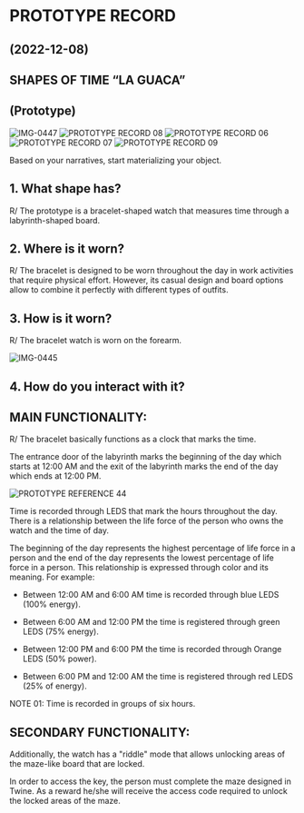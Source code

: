 # PROTOTYPE RECORD
## (2022-12-08)

## SHAPES OF TIME “LA GUACA”                        
## (Prototype)

![IMG-0447](https://user-images.githubusercontent.com/116269310/207050879-e64d284c-e215-42d3-848c-46e189e637ad.jpg)
![PROTOTYPE RECORD 08](https://user-images.githubusercontent.com/116269310/207646499-3d12599b-d6e2-4515-a4f3-1bd24e890867.jpg)
![PROTOTYPE RECORD 06](https://user-images.githubusercontent.com/116269310/207646586-fbf7110c-98c2-4e01-9df3-42903857f8a2.jpg)
![PROTOTYPE RECORD 07](https://user-images.githubusercontent.com/116269310/207646628-cd319f3c-eba9-4337-bc1e-2b3c4eb5b15d.jpg)
![PROTOTYPE RECORD 09](https://user-images.githubusercontent.com/116269310/207646675-76500a4b-7f9f-49d0-b380-f38cd6712646.jpg)



Based on your narratives, start materializing your object.

## 1. What shape has?

R/ The prototype is a bracelet-shaped watch that measures time through a labyrinth-shaped board.

## 2. Where is it worn? 

R/ The bracelet is designed to be worn throughout the day in work activities that require physical effort. However, its casual design and board options allow to combine it perfectly with different types of outfits.

## 3. How is it worn?

R/ The bracelet watch is worn on the forearm.

![IMG-0445](https://user-images.githubusercontent.com/116269310/207070115-7ad6f421-ed87-4efa-b300-e3a9eb10982b.jpg)


## 4. How do you interact with it?

## MAIN FUNCTIONALITY:

R/ The bracelet basically functions as a clock that marks the time.

The entrance door of the labyrinth marks the beginning of the day which starts at 12:00 AM and the exit of the labyrinth marks the end of the day which ends at 12:00 PM.

![PROTOTYPE REFERENCE 44](https://user-images.githubusercontent.com/116269310/207069783-e54fbf1e-39b5-43f4-b222-6734753ca305.jpg)


Time is recorded through LEDS that mark the hours throughout the day. There is a relationship between the life force of the person who owns the watch and the time of day.

The beginning of the day represents the highest percentage of life force in a person and the end of the day represents the lowest percentage of life force in a person. This relationship is expressed through color and its meaning. For example:

- Between 12:00 AM and 6:00 AM time is recorded through blue LEDS (100% energy).

- Between 6:00 AM and 12:00 PM the time is registered through green LEDS (75% energy).

- Between 12:00 PM and 6:00 PM the time is recorded through Orange LEDS (50% power).

- Between 6:00 PM and 12:00 AM the time is registered through red LEDS (25% of energy).

NOTE 01: Time is recorded in groups of six hours.

## SECONDARY FUNCTIONALITY:

Additionally, the watch has a "riddle" mode that allows unlocking areas of the maze-like board that are locked.

In order to access the key, the person must complete the maze designed in Twine. As a reward he/she will receive the access code required to unlock the locked areas of the maze.

